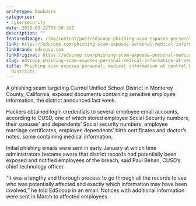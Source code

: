 ```yaml
---
archetype: bookmark
categories:
- cybersecurity
date: 2019-03-22T09:58:39Z
description: ""
featuredImage: /img/content/post/edscoop-phishing-scam-exposes-personal-medical-information-at-central-california-school-districts.jpg
link: https://edscoop.com/phishing-scam-exposes-personal-medical-information-at-central-california-school-district/
linkBrand: edscoop.com
linkOriginal: https://edscoop.com/phishing-scam-exposes-personal-medical-information-at-central-california-school-district/
slug: edscoop-phishing-scam-exposes-personal-medical-information-at-central-california-school-districts
title: Phishing scam exposes personal, medical information at central California school
  districts
---
```

A phishing scam targeting Carmel Unified School District in Monterey County, California, exposed documents containing sensitive employee information, the district announced last week.

Hackers obtained login credentials to several employee email accounts, according to CUSD, one of which stored employee Social Security numbers, their spouses’ and dependents’ Social security numbers, employee marriage certificates, employee dependents’ birth certificates and doctor’s notes, some containing medical information.

Initial phishing emails were sent in early January at which time administrators became aware that district records had potentially been exposed and notified employees of the breach, said Paul Behan, CUSD’s chief technology officer.

“It was a lengthy and thorough process to go through all the records to see who was potentially affected and exactly which information may have been involved,” he told EdScoop in an email. Notices with additional information were sent in March to affected employees.

